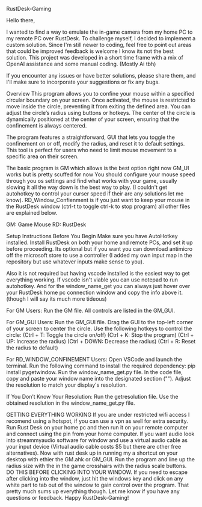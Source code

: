 RustDesk-Gaming

Hello there,

I wanted to find a way to emulate the in-game camera from my home PC to my remote PC over RustDesk. To challenge myself, I decided to implement a custom solution. Since I'm still newer to coding, feel free to point out areas that could be improved feedback is welcome I know its not the best solution. This project was developed in a short time frame with a mix of OpenAI assistance and some manual coding.
(Mostly Ai tbh)

If you encounter any issues or have better solutions, please share them, and I'll make sure to incorporate your suggestions or fix any bugs.

Overview
This program allows you to confine your mouse within a specified circular boundary on your screen. Once activated, the mouse is restricted to move inside the circle, preventing it from exiting the defined area. You can adjust the circle’s radius using buttons or hotkeys. The center of the circle is dynamically positioned at the center of your screen, ensuring that the confinement is always centered.

The program features a straightforward, GUI that lets you toggle the confinement on or off, modify the radius, and reset it to default settings. This tool is perfect for users who need to limit mouse movement to a specific area on their screen.

The basic program is GM which allows is the best option right now
GM_UI works but is pretty scuffed for now
You should configure your mouse speed through you os settings and find what works with your game, usually slowing it all the way down is the best way to play. (I couldn't get autohotkey to control your curser speed if their are any solutions let me know).
RD_Window_Confienment is if you just want to keep your mouse in the RustDesk window (ctrl-t to toggle ctrl-k to stop program)
all other files are explained below.

GM: Game Mouse
RD: RustDesk

Setup Instructions
Before You Begin
Make sure you have AutoHotkey installed.
Install RustDesk on both your home and remote PCs, and set it up before proceeding.
Its optional but if you want you can download antimicro off the microsoft store to use a controller (I added my own input map in the repository but use whatever inputs make sense to you). 

Also it is not required but having vscode installed is the easiest way to get everything working. If vscode isn't viable you can use notepad to run autohotkey. And for the window_name_get you can always just hover over your RustDesk home pc connection window and copy the info above it. (though I will say its much more tideous) 

For GM Users:
Run the GM file.
All controls are listed in the GM_GUI.

For GM_GUI Users:
Run the GM_GUI file.
Drag the GUI to the top-left corner of your screen to center the circle.
Use the following hotkeys to control the circle:
(Ctrl + T: Toggle the circle on/off)
(Ctrl + K: Stop the program)
(Ctrl + UP: Increase the radius)
(Ctrl + DOWN: Decrease the radius)
(Ctrl + R: Reset the radius to default)

For RD_WINDOW_CONFINEMENT Users:
Open VSCode and launch the terminal.
Run the following command to install the required dependency:
pip install pygetwindow.
Run the window_name_get.py file.
In the code file, copy and paste your window name into the designated section ("").
Adjust the resolution to match your display's resolution.

If You Don’t Know Your Resolution:
Run the getresolution file.
Use the obtained resolution in the window_name_get.py file.

GETTING EVERYTHING WORKING
If you are under restricted wifi access I recomend using a hotspot, if you can use a vpn as well  for extra security.
Run Rust Desk on your home pc and then run it on your remote computer and connect using the pin from your home computer. 
If you want audio look into streammyaudio software for window and use a virtual audio cable  as your input device (Virtual audio cable costs $5 but there are other free alternatives). Now with rust desk up in running my a shortcut on your desktop with ethier the GM.ahk or GM_GUI. Run the program and line up the radius size with the in the game crosshairs with the radius scale buttons. DO THIS BEFORE CLICKING INTO YOUR WINDOW. If you need to escape after clicking into the window, just hit the windows key and click on any white part to tab out of the window to gain control over the program. That pretty much sums up everything though. Let me know if you have any questions or feedback. Happy RustDesk-Gaming!

